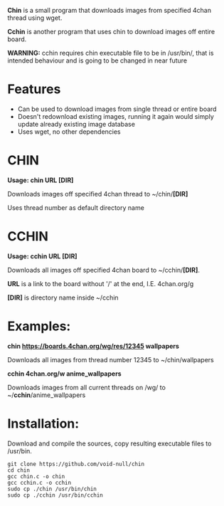 **Chin** is a small program that downloads images from specified 4chan thread using wget.

**Cchin** is another program that uses chin to download images off entire board.

**WARNING:** cchin requires chin executable file to be in /usr/bin/, that is intended behaviour and is going to be changed in near future 

Features
========
* Can be used to download images from single thread or entire board
* Doesn't redownload existing images, running it again would simply update already existing image database
* Uses wget, no other dependencies


CHIN
====
**Usage: chin URL [DIR]**

Downloads images off specified 4chan thread to ~/chin/**[DIR]**

Uses thread number as default directory name

CCHIN
=====
**Usage: cchin URL [DIR]**

Downloads all images off specified 4chan board to ~/cchin/**[DIR]**.

**URL** is a link to the board without '/' at the end, I.E.  4chan.org/g

**[DIR]** is directory name inside ~/cchin

Examples:
=========
**chin https://boards.4chan.org/wg/res/12345 wallpapers**

Downloads all images from thread number 12345 to ~/chin/wallpapers

**cchin 4chan.org/w anime_wallpapers**

Downloads images from all current threads on /wg/ to ~/**cchin**/anime_wallpapers

Installation:
=============
Download and compile the sources, copy resulting executable files to /usr/bin.
```
git clone https://github.com/void-null/chin
cd chin
gcc chin.c -o chin
gcc cchin.c -o cchin
sudo cp ./chin /usr/bin/chin
sudo cp ./cchin /usr/bin/cchin
```
